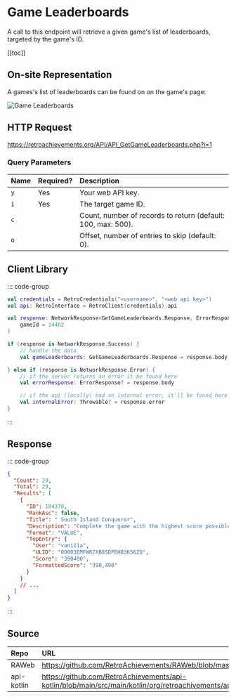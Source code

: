 <script setup>
import SampleRequest from '../components/SampleRequest.vue';
</script>

# Game Leaderboards

A call to this endpoint will retrieve a given game's list of leaderboards, targeted by the game's ID.

[[toc]]

## On-site Representation

A games's list of leaderboards can be found on on the game's page:

![Game Leaderboards](/game-leaderboards.png)

## HTTP Request

<SampleRequest httpVerb="GET">https://retroachievements.org/API/API_GetGameLeaderboards.php?i=1</SampleRequest>

### Query Parameters

| Name | Required? | Description                                                  |
| :--- | :-------- | :----------------------------------------------------------- |
| `y`  | Yes       | Your web API key.                                            |
| `i`  | Yes       | The target game ID.                                          |
| `c`  |           | Count, number of records to return (default: 100, max: 500). |
| `o`  |           | Offset, number of entries to skip (default: 0).              |

## Client Library

::: code-group

```Kotlin
val credentials = RetroCredentials("<username>", "<web api key>")
val api: RetroInterface = RetroClient(credentials).api

val response: NetworkResponse<GetGameLeaderboards.Response, ErrorResponse> = api.getGameLeaderboards(
    gameId = 14402
)

if (response is NetworkResponse.Success) {
    // handle the data
    val gameLeaderboards: GetGameLeaderboards.Response = response.body

} else if (response is NetworkResponse.Error) {
    // if the server returns an error it be found here
    val errorResponse: ErrorResponse? = response.body

    // if the api (locally) had an internal error, it'll be found here
    val internalError: Throwable? = response.error
}
```

:::

## Response

::: code-group

```json [HTTP Response]
{
  "Count": 29,
  "Total": 29,
  "Results": [
    {
      "ID": 104370,
      "RankAsc": false,
      "Title": " South Island Conqueror",
      "Description": "Complete the game with the highest score possible",
      "Format": "VALUE",
      "TopEntry": {
        "User": "vani11a",
        "ULID": "00003EMFWR7XB8SDPEHB3K56ZQ",
        "Score": "390490",
        "FormattedScore": "390,490"
      }
    }
    // ...
  ]
}
```

:::

## Source

| Repo       | URL                                                                                                                  |
| :--------- | :------------------------------------------------------------------------------------------------------------------- |
| RAWeb      | https://github.com/RetroAchievements/RAWeb/blob/master/public/API/API_GetGameLeaderboards.php                        |
| api-kotlin | https://github.com/RetroAchievements/api-kotlin/blob/main/src/main/kotlin/org/retroachivements/api/RetroInterface.kt |
